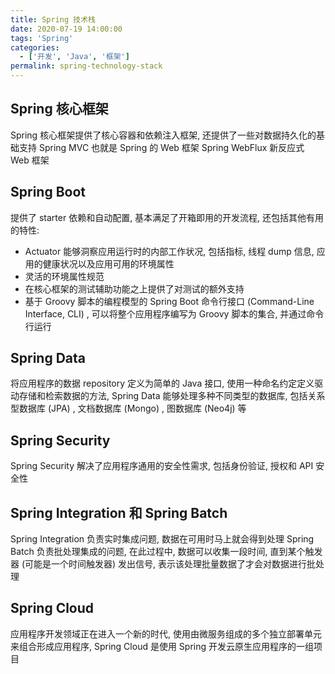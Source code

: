 ```yaml
---
title: Spring 技术栈
date: 2020-07-19 14:00:00
tags: 'Spring'
categories:
  - ['开发', 'Java', '框架']
permalink: spring-technology-stack
---
```


## Spring 核心框架

Spring 核心框架提供了核心容器和依赖注入框架, 还提供了一些对数据持久化的基础支持
Spring MVC 也就是 Spring 的 Web 框架
Spring WebFlux 新反应式 Web 框架

## Spring Boot

提供了 starter 依赖和自动配置, 基本满足了开箱即用的开发流程, 还包括其他有用的特性:

- Actuator 能够洞察应用运行时的内部工作状况, 包括指标, 线程 dump 信息, 应用的健康状况以及应用可用的环境属性
- 灵活的环境属性规范
- 在核心框架的测试辅助功能之上提供了对测试的额外支持
- 基于 Groovy 脚本的编程模型的 Spring Boot 命令行接口 (Command-Line Interface, CLI) , 可以将整个应用程序编写为 Groovy 脚本的集合, 并通过命令行运行

## Spring Data

将应用程序的数据 repository 定义为简单的 Java 接口, 使用一种命名约定定义驱动存储和检索数据的方法, Spring Data 能够处理多种不同类型的数据库, 包括关系型数据库 (JPA) , 文档数据库 (Mongo) , 图数据库 (Neo4j) 等

## Spring Security

Spring Security 解决了应用程序通用的安全性需求, 包括身份验证, 授权和 API 安全性

## Spring Integration 和 Spring Batch

Spring Integration 负责实时集成问题, 数据在可用时马上就会得到处理
Spring Batch 负责批处理集成的问题, 在此过程中, 数据可以收集一段时间, 直到某个触发器 (可能是一个时间触发器) 发出信号, 表示该处理批量数据了才会对数据进行批处理

## Spring Cloud

应用程序开发领域正在进入一个新的时代, 使用由微服务组成的多个独立部署单元来组合形成应用程序, Spring Cloud 是使用 Spring 开发云原生应用程序的一组项目
